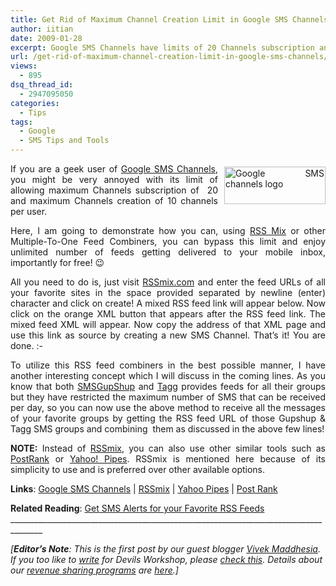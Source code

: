 ```yaml
---
title: Get Rid of Maximum Channel Creation Limit in Google SMS Channels!
author: iitian
date: 2009-01-28
excerpt: Google SMS Channels have limits of 20 Channels subscription and 10 Channels creation per user. Using RSS Mix or other Multiple-To-One Feed Combiners, you can bypass this limit and enjoy unlimited number of feeds getting delivered to your mobile inbox, importantly for free!
url: /get-rid-of-maximum-channel-creation-limit-in-google-sms-channels/
views:
  - 895
dsq_thread_id:
  - 2947095050
categories:
  - Tips
tags:
  - Google
  - SMS Tips and Tools
---
```

<p align="justify">
  <a href="http://labs.google.co.in/smschannels/browse" onclick="_gaq.push(['_trackEvent', 'outbound-article', 'http://labs.google.co.in/smschannels/browse', '']);" target="_blank"><img class="wp-image-51789" style="border-right: 0px;border-top: 0px;margin: 5px 0px 0px 10px;border-left: 0px;border-bottom: 0px" src="http://cdn.devilsworkshop.org/files/2009/01/googlesmschannelslogo.gif" border="0" alt="Google SMS channels logo" width="162" height="60" align="right" /></a> If you are a geek user of <a href="http://devilsworkshop.org/google-sms-channels-new-group-messaging-service/" target="_blank">Google SMS Channels</a>, you might be very annoyed with its limit of allowing maximum Channels subscription of  20 and maximum Channels creation of 10 channels per user.
</p>

<p align="justify">
  Here, I am going to demonstrate how you can, using <a href="http://rssmix.com" onclick="_gaq.push(['_trackEvent', 'outbound-article', 'http://rssmix.com', 'RSS Mix']);" target="_blank">RSS Mix</a> or other Multiple-To-One Feed Combiners, you can bypass this limit and enjoy unlimited number of feeds getting delivered to your mobile inbox, importantly for free! 😉
</p>

<p align="justify">
  All you need to do is, just visit <a href="http://rssmix.com" onclick="_gaq.push(['_trackEvent', 'outbound-article', 'http://rssmix.com', 'RSSmix.com']);" target="_blank">RSSmix.com</a> and enter the feed URLs of all your favorite sites in the space provided separated by newline (enter) character and click on create! A mixed RSS feed link will appear below. Now click on the orange XML button that appears after the RSS feed link. The mixed feed XML will appear. Now copy the address of that XML page and use this link as source by creating a new SMS Channel. That’s it! You are done. <img src="http://devilsworkshop.org/wp-includes/images/smilies/simple-smile.png" alt=":-)" class="wp-smiley" style="height: 1em; max-height: 1em;" />
</p>

<p align="justify">
  To utilize this RSS feed combiners in the best possible manner, I have another interesting concept which I will discuss in the coming lines. As you know that both <a href="http://smsgupshup.com" onclick="_gaq.push(['_trackEvent', 'outbound-article', 'http://smsgupshup.com', 'SMSGupShup']);" target="_blank">SMSGupShup</a> and <a href="http://tagg.in" onclick="_gaq.push(['_trackEvent', 'outbound-article', 'http://tagg.in', 'Tagg']);" target="_blank">Tagg</a> provides feeds for all their groups but they have restricted the maximum number of SMS that can be received per day, so you can now use the above method to receive all the messages of your favorite groups by getting the RSS feed URL of those Gupshup & Tagg SMS groups and combining  them as discussed in the above few lines!
</p>

<p align="justify">
  <strong>NOTE:</strong> Instead of <a href="http://rssmix.com" onclick="_gaq.push(['_trackEvent', 'outbound-article', 'http://rssmix.com', 'RSSmix']);" target="_blank">RSSmix</a>, you can also use other similar tools such as <a href="http://aiderss.com" onclick="_gaq.push(['_trackEvent', 'outbound-article', 'http://aiderss.com', 'PostRank']);" >PostRank</a> or <a href="http://pipes.yahoo.com" onclick="_gaq.push(['_trackEvent', 'outbound-article', 'http://pipes.yahoo.com', 'Yahoo! Pipes']);" >Yahoo! Pipes</a>. RSSmix is mentioned here because of its simplicity to use and is preferred over other available options.
</p>

<p align="justify">
  <strong>Links</strong>: <a href="http://labs.google.co.in/smschannels/browse" onclick="_gaq.push(['_trackEvent', 'outbound-article', 'http://labs.google.co.in/smschannels/browse', 'Google SMS Channels']);" target="_blank">Google SMS Channels</a> | <a href="http://rssmix.com" onclick="_gaq.push(['_trackEvent', 'outbound-article', 'http://rssmix.com', 'RSSmix']);" target="_blank">RSSmix</a> | <a href="http://pipes.yahoo.com" onclick="_gaq.push(['_trackEvent', 'outbound-article', 'http://pipes.yahoo.com', 'Yahoo Pipes']);" target="_blank">Yahoo Pipes</a> | <a href="http://aiderss.com" onclick="_gaq.push(['_trackEvent', 'outbound-article', 'http://aiderss.com', 'Post Rank']);" target="_blank">Post Rank</a>
</p>

<p align="justify">
  <strong>Related Reading</strong>: <a href="http://devilsworkshop.org/get-sms-alerts-for-your-favorite-rss-feeds/" target="_blank">Get SMS Alerts for your Favorite RSS Feeds</a><br /> ______________________________________________________________________________________
</p>

*[**Editor’s Note**: This is the first post by our guest blogger <a href="http://www.orkut.co.in/Main#Profile.aspx?uid=9298070460831046089" onclick="_gaq.push(['_trackEvent', 'outbound-article', 'http://www.orkut.co.in/Main#Profile.aspx?uid=9298070460831046089', 'Vivek Maddhesia']);" target="_blank">Vivek Maddhesia</a>.  
If you too like to [write][1] for Devils Workshop, please [check this][1]. Details about our [revenue sharing programs][1] are [here][1].]*

 [1]: http://devilsworkshop.org/join-dw/
